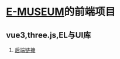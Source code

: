 # [E-MUSEUM](http://1.15.222.76:5173)的前端项目
## vue3,three.js,EL与UI库
1. [后端链接](https://github.com/duringbug/SpringWeb_E-MUSEUM.git)
